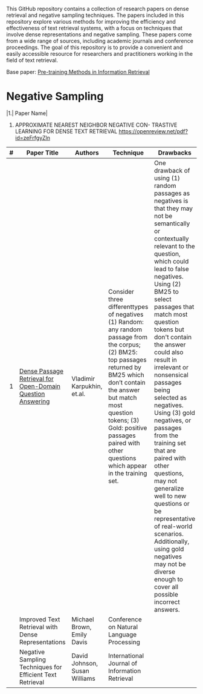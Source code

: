 This GitHub repository contains a collection of research papers on dense retrieval and negative sampling techniques. The papers included in this repository explore various methods for improving the efficiency and effectiveness of text retrieval systems, with a focus on techniques that involve dense representations and negative sampling. These papers come from a wide range of sources, including academic journals and conference proceedings. The goal of this repository is to provide a convenient and easily accessible resource for researchers and practitioners working in the field of text retrieval.



Base paper: [Pre-training Methods in Information Retrieval](https://arxiv.org/pdf/2111.13853.pdf)

# Negative Sampling 

|1.| Paper Name|
1. APPROXIMATE NEAREST NEIGHBOR NEGATIVE CON- TRASTIVE LEARNING FOR DENSE TEXT RETRIEVAL https://openreview.net/pdf?id=zeFrfgyZln


| #|Paper Title  | Authors  | Technique |Drawbacks|
|---|---|---|---|--|
|1 |[Dense Passage Retrieval for Open-Domain Question Answering](https://arxiv.org/abs/2004.04906)| Vladimir Karpukhin, et.al.| Consider three differenttypes of negatives (1) Random: any random passage from the corpus;  (2) BM25: top passages returned by BM25 which don’t contain the answer but match most question tokens; (3) Gold: positive passages paired with other questions which appear in the training set.|One drawback of using (1) random passages as negatives is that they may not be semantically or contextually relevant to the question, which could lead to false negatives. Using (2) BM25 to select passages that match most question tokens but don't contain the answer could also result in irrelevant or nonsensical passages being selected as negatives. Using (3) gold negatives, or passages from the training set that are paired with other questions, may not generalize well to new questions or be representative of real-world scenarios. Additionally, using gold negatives may not be diverse enough to cover all possible incorrect answers.|
| |Improved Text Retrieval with Dense Representations | Michael Brown, Emily Davis | Conference on Natural Language Processing |
| |Negative Sampling Techniques for Efficient Text Retrieval | David Johnson, Susan Williams | International Journal of Information Retrieval |
